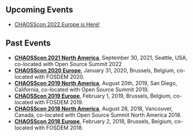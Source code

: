 ## Upcoming Events
* [CHAOSScon 2022 Europe is Here!](https://chaoss.community/chaosscon-2022-eu/)

## Past Events
* [**CHAOSScon 2021 North America**](https://chaoss.community/chaosscon-2021-na/), September 30, 2021, Seattle, USA, co-located with Open Source Summit 2022
* [**CHAOSScon 2020 Europe**](https://chaoss.community/chaosscon-2020-eu/), January 31, 2020, Brussels, Belgium, co-located with FOSDEM 2020.
* [**CHAOSScon 2019 North America**](https://chaoss.community/chaosscon-2019-na/), August 20th, 2019, San Diego, California, co-located with Open Source Summit 2019.
* [**CHAOSScon 2019 Europe**](https://chaoss.community/chaosscon-2019-eu/), February 1, 2019, Brussels, Belgium, co-located with FOSDEM 2019.
* [**CHAOSScon 2018 North America**](https://chaoss.community/chaosscon-2018-na), August 28, 2018, Vancouver, Canada, co-located with Open Source Summit North America 2018.
* [**CHAOSScon 2018 Europe**](https://chaoss.community/chaosscon-2018-eu), February 2, 2018, Brussels, Belgium, co-located with FOSDEM 2018.
